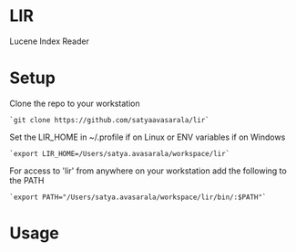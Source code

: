 LIR
===

Lucene Index Reader

Setup
=====
Clone the repo to your workstation

	`git clone https://github.com/satyaavasarala/lir`

Set the LIR_HOME in ~/.profile if on Linux or ENV variables if on Windows

	`export LIR_HOME=/Users/satya.avasarala/workspace/lir`

For access to 'lir' from anywhere on your workstation add the following to the PATH

	`export PATH="/Users/satya.avasarala/workspace/lir/bin/:$PATH"`


Usage
=====


